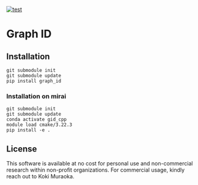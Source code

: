 [![test](https://github.com/chemsys/graph_id/actions/workflows/test.yml/badge.svg)](https://github.com/chemsys/graph_id/actions/workflows/test.yml)

# Graph ID

## Installation

```
git submodule init
git submodule update
pip install graph_id
```

### Installation on mirai

```
git submodule init
git submodule update
conda activate gid_cpp
module load cmake/3.22.3
pip install -e .
```

## License

This software is available at no cost for personal use and non-commercial research within non-profit organizations.
For commercial usage, kindly reach out to Koki Muraoka.
